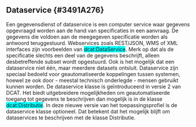 ## Dataservice  {#3491A276}
Een gegevensdienst of dataservice is een computer service waar gegevens opgevraagd worden aan de hand van specificaties in een aanvraag. De gegevens die voldoen aan de meegegeven specificatie worden als antwoord teruggestuurd. Webservices zoals REST/JSON, WMS of XML interfaces zijn voorbeelden van <span style='background-color: cyan;'>dcat:DataService</span>. Merk op dat als de specificatie slechts een deel van de gegevens beschrijft, alleen desbetreffende subset wordt opgestuurd. Ook is het mogelijk dat een dataservice niet één, maar meerdere datasets ontsluit.
Dataservice zijn speciaal bedoeld voor geautomatiseerde koppelingen tussen systemen, hoewel ze ook door - meestal technisch onderlegde - mensen gebruikt kunnen worden.
De dataservice klasse is geïntroduceerd in versie 2 van DCAT. Het biedt uitgebreidere mogelijkheden om geautomatiseerde toegang tot gegevens te beschrijven dan mogelijk is in de klasse <span style='background-color: cyan;'>dcat:Distributie</span>. In deze nieuwe versie van het toepassingsprofiel is de dataservice klasse optioneel. Dat betekent dat het mogelijk blijft om dataservices te beschrijven met de klasse Distributie. 
<section data-include-format='markdown' data-include='086-access_rights.md'></section>
<section data-include-format='markdown' data-include='087-applicable_legislation.md'></section>
<section data-include-format='markdown' data-include='088-application_profile.md'></section>
<section data-include-format='markdown' data-include='089-contact_point_.md'></section>
<section data-include-format='markdown' data-include='090-creator.md'></section>
<section data-include-format='markdown' data-include='091-description.md'></section>
<section data-include-format='markdown' data-include='092-documentation.md'></section>
<section data-include-format='markdown' data-include='093-endpoint_description.md'></section>
<section data-include-format='markdown' data-include='094-endpoint_URL.md'></section>
<section data-include-format='markdown' data-include='095-format.md'></section>
<section data-include-format='markdown' data-include='096-HVD_Category.md'></section>
<section data-include-format='markdown' data-include='097-identifier_.md'></section>
<section data-include-format='markdown' data-include='098-keyword_.md'></section>
<section data-include-format='markdown' data-include='099-landing_page.md'></section>
<section data-include-format='markdown' data-include='100-language_.md'></section>
<section data-include-format='markdown' data-include='101-license.md'></section>
<section data-include-format='markdown' data-include='102-modification_date.md'></section>
<section data-include-format='markdown' data-include='103-other_identifier.md'></section>
<section data-include-format='markdown' data-include='104-publisher.md'></section>
<section data-include-format='markdown' data-include='105-rights.md'></section>
<section data-include-format='markdown' data-include='106-serves_dataset.md'></section>
<section data-include-format='markdown' data-include='107-theme.md'></section>
<section data-include-format='markdown' data-include='108-title.md'></section>
<section data-include-format='markdown' data-include='109-Voorbeelden.md'></section>
